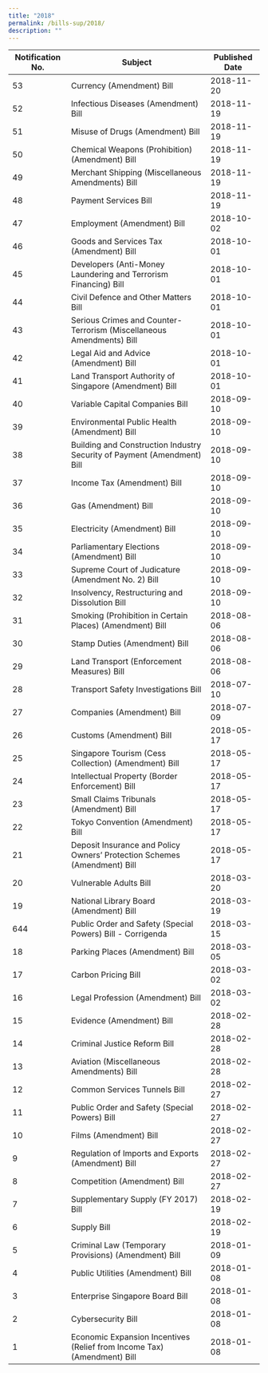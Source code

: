 ```yaml
---
title: "2018"
permalink: /bills-sup/2018/
description: ""
---
```

|Notification No.|Subject|Published Date|
|---|---|---|
|53|Currency (Amendment) Bill|2018-11-20|
|52|Infectious Diseases (Amendment) Bill|2018-11-19|
|51|Misuse of Drugs (Amendment) Bill|2018-11-19|
|50|Chemical Weapons (Prohibition) (Amendment) Bill|2018-11-19|
|49|Merchant Shipping (Miscellaneous Amendments) Bill|2018-11-19|
|48|Payment Services Bill|2018-11-19|
|47|Employment (Amendment) Bill|2018-10-02|
|46|Goods and Services Tax (Amendment) Bill|2018-10-01|
|45|Developers (Anti-Money Laundering and Terrorism Financing) Bill|2018-10-01|
|44|Civil Defence and Other Matters Bill|2018-10-01|
|43|Serious Crimes and Counter-Terrorism (Miscellaneous Amendments) Bill|2018-10-01|
|42|Legal Aid and Advice (Amendment) Bill|2018-10-01|
|41|Land Transport Authority of Singapore (Amendment) Bill|2018-10-01|
|40|Variable Capital Companies Bill|2018-09-10|
|39|Environmental Public Health (Amendment) Bill|2018-09-10|
|38|Building and Construction Industry Security of Payment (Amendment) Bill|2018-09-10|
|37|Income Tax (Amendment) Bill|2018-09-10|
|36|Gas (Amendment) Bill|2018-09-10|
|35|Electricity (Amendment) Bill|2018-09-10|
|34|Parliamentary Elections (Amendment) Bill|2018-09-10|
|33|Supreme Court of Judicature (Amendment No. 2) Bill|2018-09-10|
|32|Insolvency, Restructuring and Dissolution Bill|2018-09-10|
|31|Smoking (Prohibition in Certain Places) (Amendment) Bill|2018-08-06|
|30|Stamp Duties (Amendment) Bill|2018-08-06|
|29|Land Transport (Enforcement Measures) Bill|2018-08-06|
|28|Transport Safety Investigations Bill|2018-07-10|
|27|Companies (Amendment) Bill|2018-07-09|
|26|Customs (Amendment) Bill|2018-05-17|
|25|Singapore Tourism (Cess Collection) (Amendment) Bill|2018-05-17|
|24|Intellectual Property (Border Enforcement) Bill|2018-05-17|
|23|Small Claims Tribunals (Amendment) Bill|2018-05-17|
|22|Tokyo Convention (Amendment) Bill|2018-05-17|
|21|Deposit Insurance and Policy Owners’ Protection Schemes (Amendment) Bill|2018-05-17|
|20|Vulnerable Adults Bill|2018-03-20|
|19|National Library Board (Amendment) Bill|2018-03-19|
|644|Public Order and Safety (Special Powers) Bill - Corrigenda|2018-03-15|
|18|Parking Places (Amendment) Bill|2018-03-05|
|17|Carbon Pricing Bill|2018-03-02|
|16|Legal Profession (Amendment) Bill|2018-03-02|
|15|Evidence (Amendment) Bill|2018-02-28|
|14|Criminal Justice Reform Bill|2018-02-28|
|13|Aviation (Miscellaneous Amendments) Bill|2018-02-28|
|12|Common Services Tunnels Bill|2018-02-27|
|11|Public Order and Safety (Special Powers) Bill|2018-02-27|
|10|Films (Amendment) Bill|2018-02-27|
|9|Regulation of Imports and Exports (Amendment) Bill|2018-02-27|
|8|Competition (Amendment) Bill|2018-02-27|
|7|Supplementary Supply (FY 2017) Bill|2018-02-19|
|6|Supply Bill|2018-02-19|
|5|Criminal Law (Temporary Provisions) (Amendment) Bill|2018-01-09|
|4|Public Utilities (Amendment) Bill|2018-01-08|
|3|Enterprise Singapore Board Bill|2018-01-08|
|2|Cybersecurity Bill|2018-01-08|
|1|Economic Expansion Incentives (Relief from Income Tax) (Amendment) Bill|2018-01-08|